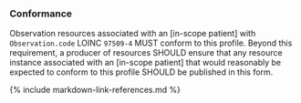 
### Conformance

Observation resources associated with an [in-scope patient] with `Observation.code` LOINC `97509-4` MUST conform to this profile. Beyond this requirement, a producer of resources SHOULD ensure that any resource instance associated with an [in-scope patient] that would reasonably be expected to conform to this profile SHOULD be published in this form.

{% include markdown-link-references.md %}
